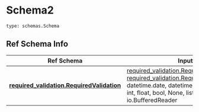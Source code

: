 # Schema2
```
type: schemas.Schema
```

## Ref Schema Info
Ref Schema | Input Type | Output Type
---------- | ---------- | -----------
[**required_validation.RequiredValidation**](../../../../../../components/schema/required_validation.md) | [required_validation.RequiredValidationDictInput](../../../../../../components/schema/required_validation.md#requiredvalidationdictinput), [required_validation.RequiredValidationDict](../../../../../../components/schema/required_validation.md#requiredvalidationdict), str, datetime.date, datetime.datetime, uuid.UUID, int, float, bool, None, list, tuple, bytes, io.FileIO, io.BufferedReader | [required_validation.RequiredValidationDict](../../../../../../components/schema/required_validation.md#requiredvalidationdict), str, float, int, bool, None, tuple, bytes, io.FileIO

